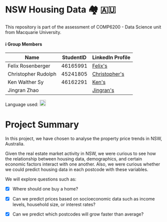 # NSW Housing Data 🏘️ 🇦🇺
This repository is part of the assessment of COMP6200 - Data Science unit from Macquarie University.


#### ℹ️ Group Members 

| Name                        | StudentID | LinkedIn Profile                                                            |
| --------------------------- | --------- |-----------------------------------------------------------------------------|
|  Felix Rosenberger          |  46165991 | [Felix's](https://www.linkedin.com/in/felix-rosenberger-1522761b3/)         |
|  Christopher Rudolph        |  45241805 | [Christopher's](https://www.linkedin.com/in/christopher-rudolph-b6bb868b/)  |
|  Ken Walther Sy             |  46162291 | [Ken's](https://www.linkedin.com/in/walthersy/)                             |
|  Jingran Zhao               |           | [Jingran's](https://www.linkedin.com/in/alexis-zhao-3a541940/)              |

Language used: <img src="https://upload.wikimedia.org/wikipedia/commons/c/c3/Python-logo-notext.svg" width=20>

# Project Summary 
In this project, we have chosen to analyse the property price trends in NSW, Australia. 

Given the real estate market activity in NSW, we were curious to see how the relationship between housing data, demographics, 
and certain economic factors interact with one another. 
Also, we were curious whether we could predict housing data in each postcode with these variables.

We will explore questions such as:
- [x] Where should one buy a home?
- [x] Can we predict prices based on socioeconomic data such as income levels, household size, or interest rates?
- [x] Can we predict which postcodes will grow faster than average?

